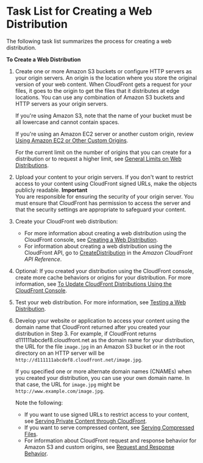 # Task List for Creating a Web Distribution<a name="distribution-web-creating"></a>

The following task list summarizes the process for creating a web distribution\.<a name="create-download-distribution-task-list"></a>

**To Create a Web Distribution**

1. Create one or more Amazon S3 buckets or configure HTTP servers as your origin servers\. An origin is the location where you store the original version of your web content\. When CloudFront gets a request for your files, it goes to the origin to get the files that it distributes at edge locations\. You can use any combination of Amazon S3 buckets and HTTP servers as your origin servers\.

   If you're using Amazon S3, note that the name of your bucket must be all lowercase and cannot contain spaces\.

   If you're using an Amazon EC2 server or another custom origin, review [Using Amazon EC2 or Other Custom Origins](DownloadDistS3AndCustomOrigins.md#concept_CustomOrigin)\.

   For the current limit on the number of origins that you can create for a distribution or to request a higher limit, see [General Limits on Web Distributions](cloudfront-limits.md#limits-web-distributions)\.

1. Upload your content to your origin servers\. If you don't want to restrict access to your content using CloudFront signed URLs, make the objects publicly readable\. 
**Important**  
You are responsible for ensuring the security of your origin server\. You must ensure that CloudFront has permission to access the server and that the security settings are appropriate to safeguard your content\.

1. Create your CloudFront web distribution:
   + For more information about creating a web distribution using the CloudFront console, see [Creating a Web Distribution](distribution-web-creating-console.md)\.
   + For information about creating a web distribution using the CloudFront API, go to [CreateDistribution](http://docs.aws.amazon.com/cloudfront/latest/APIReference/API_CreateDistribution.html) in the *Amazon CloudFront API Reference*\.

1. Optional: If you created your distribution using the CloudFront console, create more cache behaviors or origins for your distribution\. For more information, see [To Update CloudFront Distributions Using the CloudFront Console](HowToUpdateDistribution.md#HowToUpdateDistributionProcedure)\.

1. Test your web distribution\. For more information, see [Testing a Web Distribution](distribution-web-testing.md)\.

1. Develop your website or application to access your content using the domain name that CloudFront returned after you created your distribution in Step 3\. For example, if CloudFront returns d111111abcdef8\.cloudfront\.net as the domain name for your distribution, the URL for the file `image.jpg` in an Amazon S3 bucket or in the root directory on an HTTP server will be `http://d111111abcdef8.cloudfront.net/image.jpg`\. 

   If you specified one or more alternate domain names \(CNAMEs\) when you created your distribution, you can use your own domain name\. In that case, the URL for `image.jpg` might be `http://www.example.com/image.jpg`\.

   Note the following:
   + If you want to use signed URLs to restrict access to your content, see [Serving Private Content through CloudFront](PrivateContent.md)\. 
   + If you want to serve compressed content, see [Serving Compressed Files](ServingCompressedFiles.md)\.
   + For information about CloudFront request and response behavior for Amazon S3 and custom origins, see [Request and Response Behavior](RequestAndResponseBehavior.md)\.